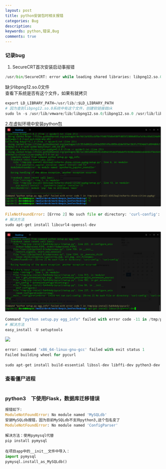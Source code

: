 ```yaml
---
layout: post
title: python安装包时相关报错
categories: Bug
description:
keywords: python,错误,Bug
comments: true
---
```


### 记录bug


1. SecureCRT首次安装启动事报错  

```python
/usr/bin/SecureCRT: error while loading shared libraries: libpng12.so.0: cannot open shared object file: No such file or directory

```
缺少libpng12.so.0文件  
查看下系统是否有这个文件，如果有就拷贝
```python
export LD_LIBRARY_PATH=/usr/lib/:$LD_LIBRARY_PATH
# 因为查到libpng12.so.0系统中有这个文件，创建软链接就ok
sudo ln -s /usr/lib/vmware/lib/libpng12.so.0/libpng12.so.0 /usr/lib/libpng12.so.0

```

2.在虚拟环境中安装python包
![](/images/posts/Bug/python_1.png)
```python
FileNotFoundError: [Errno 2] No such file or directory: 'curl-config': 'curl-config'
# 解决方法
sudo apt-get install libcurl4-openssl-dev
```
![](/images/posts/Bug/python_2.png)
```python
Command "python setup.py egg_info" failed with error code -11 in /tmp/pip-install-u55oidwl/fake-useragent/
# 解决方法
easy_install -U setuptools
```
![](/images/postss/Bug/python_3.png)
```python
error: command 'x86_64-linux-gnu-gcc' failed with exit status 1
Failed building wheel for pycurl

sudo apt-get install build-essential libssl-dev libffi-dev python3-dev
```

### 查看僵尸进程
```python

```

### python3　下使用Flask，数据库迁移错误
```python
报错如下:
ModuleNotFoundError: No module named 'MySQLdb'
安装MySQLdb报错，因为目前MySQLdb不支持python3,这个包名变了
ModuleNotFoundError: No module named 'ConfigParser'

解决方法：使用pymysql代替
pip install pymysql

在项目app中的__init__文件中导入：
import pymysql
pymysql.install_as_MySQLdb()

```